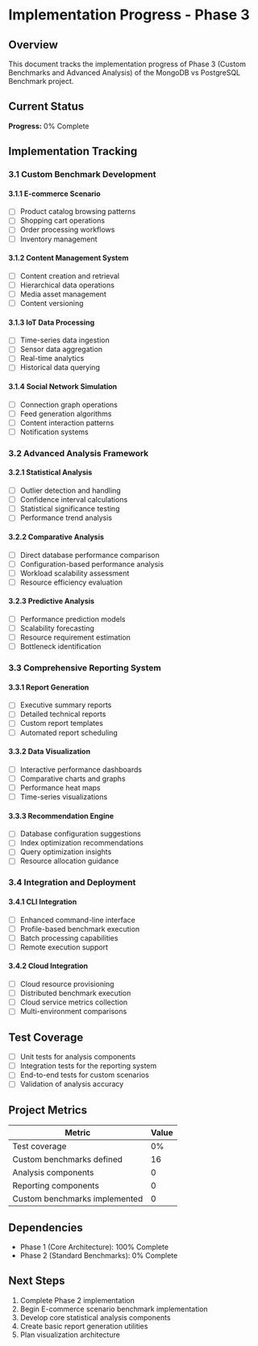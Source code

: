 # Implementation Progress - Phase 3

## Overview

This document tracks the implementation progress of Phase 3 (Custom Benchmarks and Advanced Analysis) of the MongoDB vs PostgreSQL Benchmark project.

## Current Status

**Progress:** 0% Complete

## Implementation Tracking

### 3.1 Custom Benchmark Development

#### 3.1.1 E-commerce Scenario
- [ ] Product catalog browsing patterns
- [ ] Shopping cart operations
- [ ] Order processing workflows
- [ ] Inventory management

#### 3.1.2 Content Management System
- [ ] Content creation and retrieval
- [ ] Hierarchical data operations
- [ ] Media asset management
- [ ] Content versioning

#### 3.1.3 IoT Data Processing
- [ ] Time-series data ingestion
- [ ] Sensor data aggregation
- [ ] Real-time analytics
- [ ] Historical data querying

#### 3.1.4 Social Network Simulation
- [ ] Connection graph operations
- [ ] Feed generation algorithms
- [ ] Content interaction patterns
- [ ] Notification systems

### 3.2 Advanced Analysis Framework

#### 3.2.1 Statistical Analysis
- [ ] Outlier detection and handling
- [ ] Confidence interval calculations
- [ ] Statistical significance testing
- [ ] Performance trend analysis

#### 3.2.2 Comparative Analysis
- [ ] Direct database performance comparison
- [ ] Configuration-based performance analysis
- [ ] Workload scalability assessment
- [ ] Resource efficiency evaluation

#### 3.2.3 Predictive Analysis
- [ ] Performance prediction models
- [ ] Scalability forecasting
- [ ] Resource requirement estimation
- [ ] Bottleneck identification

### 3.3 Comprehensive Reporting System

#### 3.3.1 Report Generation
- [ ] Executive summary reports
- [ ] Detailed technical reports
- [ ] Custom report templates
- [ ] Automated report scheduling

#### 3.3.2 Data Visualization
- [ ] Interactive performance dashboards
- [ ] Comparative charts and graphs
- [ ] Performance heat maps
- [ ] Time-series visualizations

#### 3.3.3 Recommendation Engine
- [ ] Database configuration suggestions
- [ ] Index optimization recommendations
- [ ] Query optimization insights
- [ ] Resource allocation guidance

### 3.4 Integration and Deployment

#### 3.4.1 CLI Integration
- [ ] Enhanced command-line interface
- [ ] Profile-based benchmark execution
- [ ] Batch processing capabilities
- [ ] Remote execution support

#### 3.4.2 Cloud Integration
- [ ] Cloud resource provisioning
- [ ] Distributed benchmark execution
- [ ] Cloud service metrics collection
- [ ] Multi-environment comparisons

## Test Coverage

- [ ] Unit tests for analysis components
- [ ] Integration tests for the reporting system
- [ ] End-to-end tests for custom scenarios
- [ ] Validation of analysis accuracy

## Project Metrics

| Metric | Value |
|--------|-------|
| Test coverage | 0% |
| Custom benchmarks defined | 16 |
| Analysis components | 0 |
| Reporting components | 0 |
| Custom benchmarks implemented | 0 |

## Dependencies

- Phase 1 (Core Architecture): 100% Complete
- Phase 2 (Standard Benchmarks): 0% Complete

## Next Steps

1. Complete Phase 2 implementation
2. Begin E-commerce scenario benchmark implementation
3. Develop core statistical analysis components
4. Create basic report generation utilities
5. Plan visualization architecture 